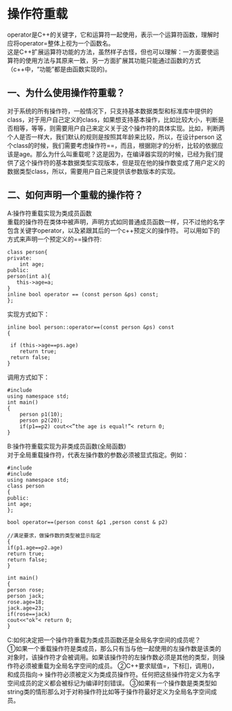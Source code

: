 # 操作符重载
operator是C++的关键字，它和运算符一起使用，表示一个运算符函数，理解时应将operator=整体上视为一个函数名。   
这是C++扩展运算符功能的方法，虽然样子古怪，但也可以理解：一方面要使运算符的使用方法与其原来一致，另一方面扩展其功能只能通过函数的方式（c++中，“功能”都是由函数实现的)。
## 一、为什么使用操作符重载？
对于系统的所有操作符，一般情况下，只支持基本数据类型和标准库中提供的class，对于用户自己定义的class，如果想支持基本操作，比如比较大小，判断是否相等，等等，则需要用户自己来定义关于这个操作符的具体实现。比如，判断两个人是否一样大，我们默认的规则是按照其年龄来比较，所以，在设计person 这个class的时候，我们需要考虑操作符==，而且，根据刚才的分析，比较的依据应该是age。那么为什么叫重载呢？这是因为，在编译器实现的时候，已经为我们提供了这个操作符的基本数据类型实现版本，但是现在他的操作数变成了用户定义的数据类型class，所以，需要用户自己来提供该参数版本的实现。
## 二、如何声明一个重载的操作符？
A:操作符重载实现为类成员函数    
重载的操作符在类体中被声明，声明方式如同普通成员函数一样，只不过他的名字包含关键字operator，以及紧跟其后的一个c++预定义的操作符。
可以用如下的方式来声明一个预定义的==操作符:

    class person{
    private:
        int age;
    public:
    person(int a){
       this->age=a;
    }
    inline bool operator == (const person &ps) const;
    };
实现方式如下：

    inline bool person::operator==(const person &ps) const
    {

     if (this->age==ps.age)
        return true;
     return false;
    }
调用方式如下：

    #include
    using namespace std;
    int main()
	{
  		person p1(10);
  		person p2(20);
  		if(p1==p2) cout<<”the age is equal!”< return 0;
	}

B:操作符重载实现为非类成员函数(全局函数)      
对于全局重载操作符，代表左操作数的参数必须被显式指定。例如： 
 
	#include
	#include
	using namespace std;
	class person
	{
	public:
	int age;
	};

	bool operator==(person const &p1 ,person const & p2)

	//满足要求，做操作数的类型被显示指定
	{
	if(p1.age==p2.age)
	return true;
	return false;
	}

	int main()
	{
	person rose;
	person jack;
	rose.age=18;
	jack.age=23;
	if(rose==jack)
	cout<<"ok"< return 0;
	}  
C:如何决定把一个操作符重载为类成员函数还是全局名字空间的成员呢？  
①如果一个重载操作符是类成员，那么只有当与他一起使用的左操作数是该类的对象时，该操作符才会被调用。如果该操作符的左操作数必须是其他的类型，则操作符必须被重载为全局名字空间的成员。
②C++要求赋值=，下标[]，调用()， 和成员指向-> 操作符必须被定义为类成员操作符。任何把这些操作符定义为名字空间成员的定义都会被标记为编译时刻错误。
③如果有一个操作数是类类型如string类的情形那么对于对称操作符比如等于操作符最好定义为全局名字空间成员。                                                                  
